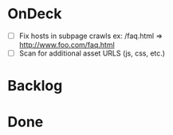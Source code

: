 
# OnDeck
- [ ] Fix hosts in subpage crawls ex:  /faq.html => http://www.foo.com/faq.html
- [ ] Scan for additional asset URLS (js, css, etc.)

# Backlog

# Done

